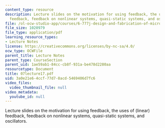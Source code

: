 ```yaml
---
content_type: resource
description: Lecture slides on the motivation for using feedback, the uses of (linear)
  feedback, feedback on nonlinear systems, quasi-static systems, and oscillators.
file: /ol-ocw-studio-app/courses/6-777j-design-and-fabrication-of-microelectromechanical-devices-spring-2007/3a0e21e64ccf77d78acd5469406d7fc6_07lecture17.pdf
file_size: 1020979
file_type: application/pdf
learning_resource_types:
- Lecture Notes
license: https://creativecommons.org/licenses/by-nc-sa/4.0/
ocw_type: OCWFile
parent_title: Lecture Notes
parent_type: CourseSection
parent_uid: 1ae59ab1-84cc-cb8f-931a-be478d2280aa
resourcetype: Document
title: 07lecture17.pdf
uid: 3a0e21e6-4ccf-77d7-8acd-5469406d7fc6
video_files:
  video_thumbnail_file: null
video_metadata:
  youtube_id: null
---
```

Lecture slides on the motivation for using feedback, the uses of (linear) feedback, feedback on nonlinear systems, quasi-static systems, and oscillators.